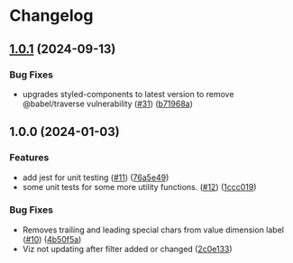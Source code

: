 # Changelog

## [1.0.1](https://github.com/looker-open-source/viz-radial_gauge-marketplace/compare/v1.0.0...v1.0.1) (2024-09-13)


### Bug Fixes

* upgrades styled-components to latest version to remove @babel/traverse vulnerability ([#31](https://github.com/looker-open-source/viz-radial_gauge-marketplace/issues/31)) ([b71968a](https://github.com/looker-open-source/viz-radial_gauge-marketplace/commit/b71968afb326cd945114bbfe5f0858962fdf3c9b))

## 1.0.0 (2024-01-03)


### Features

* add jest for unit testing ([#11](https://github.com/looker-open-source/viz-radial_gauge-marketplace/issues/11)) ([76a5e49](https://github.com/looker-open-source/viz-radial_gauge-marketplace/commit/76a5e498eecb1dab88cb1652a6e41036cedda0fa))
* some unit tests for some more utility functions. ([#12](https://github.com/looker-open-source/viz-radial_gauge-marketplace/issues/12)) ([1ccc019](https://github.com/looker-open-source/viz-radial_gauge-marketplace/commit/1ccc019802788eae29e3c4b803ecc4c5f7d43f61))


### Bug Fixes

* Removes trailing and leading special chars from value dimension label ([#10](https://github.com/looker-open-source/viz-radial_gauge-marketplace/issues/10)) ([4b50f5a](https://github.com/looker-open-source/viz-radial_gauge-marketplace/commit/4b50f5ac9c74db640d06d4c5dba7d5ba85b3274d))
* Viz not updating after filter added or changed ([2c0e133](https://github.com/looker-open-source/viz-radial_gauge-marketplace/commit/2c0e1332824401f98af6b84bbd5ccb6833be147b))
